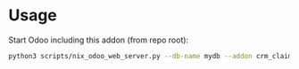 # Usage

Start Odoo including this addon (from repo root):

```bash
python3 scripts/nix_odoo_web_server.py --db-name mydb --addon crm_claim_code
```
